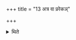 +++
title = "13 अत्र वा प्ररेकञ्"

+++

<details><summary>थिते</summary>

अत्र वा प्ररेकं जुहुयात् १३
</details>

